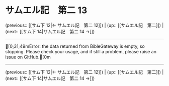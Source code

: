 # サムエル記　第二 13

(previous:: [[サム下 12|← サムエル記　第二 12]]) | (up:: [[サムエル記　第二]]) | (next:: [[サム下 14|サムエル記　第二 14 →]])

***
[0;31;49mError: the data returned from BibleGateway is empty, so stopping. Please check your usage, and if still a problem, please raise an issue on GitHub.[0m

***

(previous:: [[サム下 12|← サムエル記　第二 12]]) | (up:: [[サムエル記　第二]]) | (next:: [[サム下 14|サムエル記　第二 14 →]])

